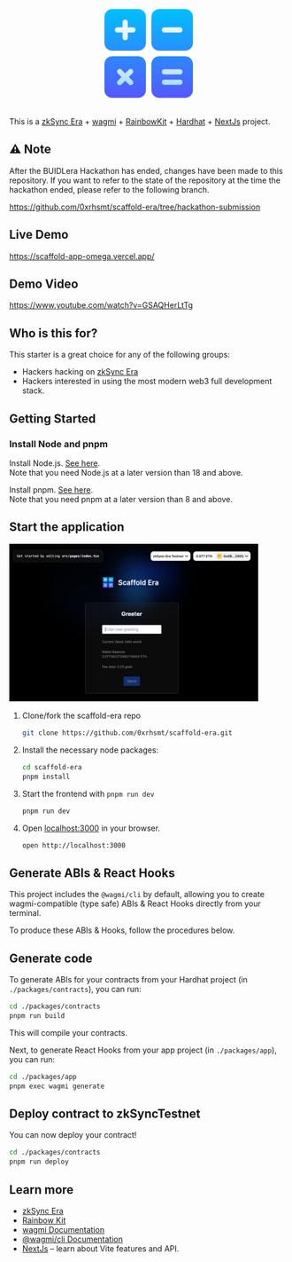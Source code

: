 <div align="center">
  <a href="https://era.zksync.io"><img alt="zkSync Era Scaffold" src="https://raw.githubusercontent.com/0xrhsmt/scaffold-era/main/docs/assets/icon.png" width=160></a>
  <br />
  <br />
</div>

This is a [zkSync Era](https://era.zksync.io/docs/) + [wagmi](https://wagmi.sh) + [RainbowKit](https://www.rainbowkit.com/) + [Hardhat](https://hardhat.org/) + [NextJs](https://nextjs.org/docs) project.

## ⚠️ Note
After the BUIDLera Hackathon has ended, changes have been made to this repository. If you want to refer to the state of the repository at the time the hackathon ended, please refer to the following branch.

https://github.com/0xrhsmt/scaffold-era/tree/hackathon-submission


## Live Demo

https://scaffold-app-omega.vercel.app/

## Demo Video

https://www.youtube.com/watch?v=GSAQHerLtTg

## Who is this for?

This starter is a great choice for any of the following groups:

- Hackers hacking on [zkSync Era](https://era.zksync.io/docs/)
- Hackers interested in using the most modern web3 full development stack.

## Getting Started

### Install Node and pnpm

Install Node.js. [See here](https://nodejs.org/en/download/).<br>
Note that you need Node.js at a later version than 18 and above.

Install pnpm. [See here](https://pnpm.io/installation/).<br>
Note that you need pnpm at a later version than 8 and above.


## Start the application

<img width="450" alt="screenshot" src="https://raw.githubusercontent.com/0xrhsmt/scaffold-era/main/docs/assets/screenshot.png">

1. Clone/fork the scaffold-era repo

   ```sh
   git clone https://github.com/0xrhsmt/scaffold-era.git
   ```

2. Install the necessary node packages:

   ```sh
   cd scaffold-era
   pnpm install
   ```

3. Start the frontend with `pnpm run dev`

   ```sh
   pnpm run dev
   ```

4. Open [localhost:3000](http://localhost:3000) in your browser.

   ```sh
   open http://localhost:3000
   ```

## Generate ABIs & React Hooks

This project includes the `@wagmi/cli` by default, allowing you to create wagmi-compatible (type safe) ABIs & React Hooks directly from your terminal.

To produce these ABIs & Hooks, follow the procedures below.

## Generate code

To generate ABIs for your contracts from your Hardhat project (in `./packages/contracts`), you can run:

```sh
cd ./packages/contracts
pnpm run build
```

This will compile your contracts.

Next, to generate React Hooks from your app project (in `./packages/app`), you can run:

```sh
cd ./packages/app
pnpm exec wagmi generate
```

## Deploy contract to zkSyncTestnet

You can now deploy your contract!

```sh
cd ./packages/contracts
pnpm run deploy
```

## Learn more

- [zkSync Era](https://era.zksync.io/docs/)
- [Rainbow Kit](https://www.rainbowkit.com/)
- [wagmi Documentation](https://nextjs.org/docs)
- [@wagmi/cli Documentation](https://wagmi.sh/cli)
- [NextJs](https://nextjs.org/docs/ ) – learn about Vite features and API.
